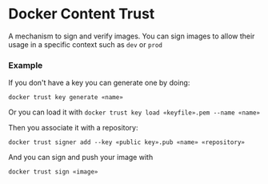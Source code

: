 # Docker Content Trust
A mechanism to sign and verify images. You can sign images to allow their usage in a specific context such as `dev` or `prod`

### Example
If you don't have a key you can generate one by doing:

`docker trust key generate «name»`

Or you can load it with `docker trust key load «keyfile».pem --name «name»`

Then you associate it with a repository:

```
docker trust signer add --key «public key».pub «name» «repository»
```

And you can sign and push your image with

```
docker trust sign «image»
```
